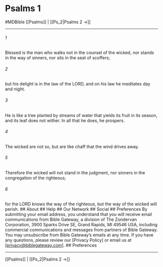 # Psalms 1
#MDBible
[[Psalms]] | [[Ps_2|Psalms 2 →]]

***






###### 1 


Blessed is the man who walks not in the counsel of the wicked, nor stands in the way of sinners, nor sits in the seat of scoffers; 





###### 2 


but his delight is in the law of the LORD, and on his law he meditates day and night. 





###### 3 


He is like a tree planted by streams of water that yields its fruit in its season, and its leaf does not wither. In all that he does, he prospers. 





###### 4 


The wicked are not so, but are like chaff that the wind drives away. 





###### 5 


Therefore the wicked will not stand in the judgment, nor sinners in the congregation of the righteous; 





###### 6 


for the LORD knows the way of the righteous, but the way of the wicked will perish. ## About ## Help ## Our Network ## Social ## Preferences By submitting your email address, you understand that you will receive email communications from Bible Gateway, a division of The Zondervan Corporation, 3900 Sparks Drive SE, Grand Rapids, MI 49546 USA, including commercial communications and messages from partners of Bible Gateway. You may unsubscribe from Bible Gateway&rsquo;s emails at any time. If you have any questions, please review our [Privacy Policy] or email us at [privacy@biblegateway.com]. ## Preferences

***

[[Psalms]] | [[Ps_2|Psalms 2 →]]
